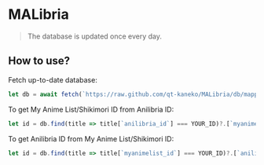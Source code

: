 # MALibria
> The database is updated once every day.

## How to use?

Fetch up-to-date database:
```js
let db = await fetch(`https://raw.github.com/qt-kaneko/MALibria/db/mapped.json`);
```

To get My Anime List/Shikimori ID from Anilibria ID:
```js
let id = db.find(title => title[`anilibria_id`] === YOUR_ID)?.[`myanimelist_id`];
```

To get Anilibria ID from My Anime List/Shikimori ID:
```js
let id = db.find(title => title[`myanimelist_id`] === YOUR_ID)?.[`anilibria_id`];
```